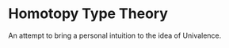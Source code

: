 Homotopy Type Theory
====================

An attempt to bring a personal intuition to the idea of Univalence.
